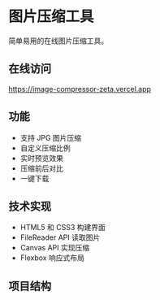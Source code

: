 # 图片压缩工具

简单易用的在线图片压缩工具。

## 在线访问
https://image-compressor-zeta.vercel.app

## 功能
- 支持 JPG 图片压缩
- 自定义压缩比例
- 实时预览效果
- 压缩前后对比
- 一键下载

## 技术实现
- HTML5 和 CSS3 构建界面
- FileReader API 读取图片
- Canvas API 实现压缩
- Flexbox 响应式布局

## 项目结构 